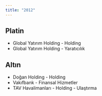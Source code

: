 ```yaml
---
title: "2012"
---
```


## Platin

-   Global Yatırım Holding - Holding
-   Global Yatırım Holding - Yaratıcılık

## Altın

-   Doğan Holding - Holding
-   Vakıfbank - Finansal Hizmetler
-   TAV Havalimanları - Holding - Ulaştırma
